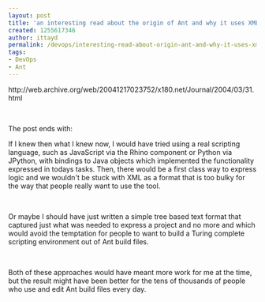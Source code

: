 ```yaml
---
layout: post
title: 'an interesting read about the origin of Ant and why it uses XML. '
created: 1255617346
author: ittayd
permalink: /devops/interesting-read-about-origin-ant-and-why-it-uses-xml
tags:
- DevOps
- Ant
---
```

<p>http://web.archive.org/web/20041217023752/x180.net/Journal/2004/03/31.html</p>
<p>&nbsp;</p>
<p>The post ends with:</p>
<p>If I knew then what I knew now, I would have tried using a real scripting language, such as JavaScript via the Rhino component or Python via JPython, with bindings to Java objects which implemented the functionality expressed in todays tasks. Then, there would be a first class way to express logic and we wouldn't be stuck with XML as a format that is too bulky for the way that people really want to use the tool.</p>
<p>&nbsp;</p>
<p>Or maybe I should have just written a simple tree based text format that captured just what was needed to express a project and no more and which would avoid the temptation for people to want to build a Turing complete scripting environment out of Ant build files.</p>
<p>&nbsp;</p>
<p>Both of these approaches would have meant more work for me at the time, but the result might have been better for the tens of thousands of people who use and edit Ant build files every day.</p>
